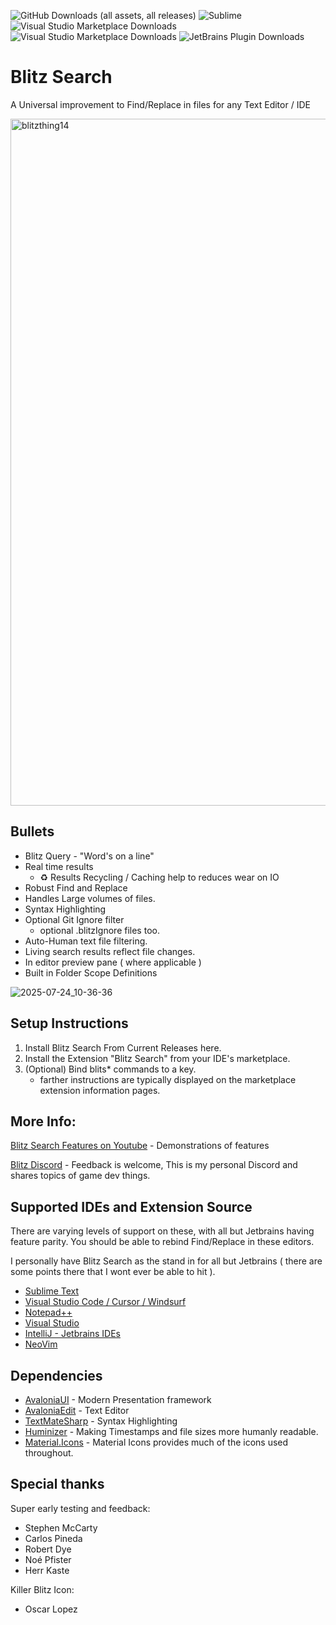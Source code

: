![GitHub Downloads (all assets, all releases)](https://img.shields.io/github/downloads/natestah/blitzsearch/total?label=Installs)
![Sublime](https://img.shields.io/packagecontrol/dt/BlitzSearch?label=Sublime%20Text)
![Visual Studio Marketplace Downloads](https://img.shields.io/visual-studio-marketplace/d/NathanSilvers.BlitzSearch?label=VS%20Code)
![Visual Studio Marketplace Downloads](https://img.shields.io/visual-studio-marketplace/d/NathanSilvers.BlitzSearchVS?label=Visual%20Studio)
![JetBrains Plugin Downloads](https://img.shields.io/jetbrains/plugin/d/24564-blitzsearch?label=Jetbrains%20)


# Blitz Search 

A Universal improvement to Find/Replace in files for any Text Editor / IDE

<img width="1920" height="1099" alt="blitzthing14" src="https://github.com/user-attachments/assets/b238dd0a-cc19-4463-b323-1435a84d9181" />

## Bullets

* Blitz Query - "Word's on a line"
* Real time results
  * ♻️ Results Recycling / Caching help to reduces wear on IO
* Robust Find and Replace
* Handles Large volumes of files. 
* Syntax Highlighting
* Optional Git Ignore filter
  * optional .blitzIgnore files too.
* Auto-Human text file filtering.
* Living search results reflect file changes.
* In editor preview pane ( where applicable )
* Built in Folder Scope Definitions

![2025-07-24_10-36-36](https://github.com/user-attachments/assets/1d4363ab-1b4f-496c-a25c-52e78aa1e530)


## Setup Instructions

1) Install Blitz Search From Current Releases here. 
2) Install the Extension "Blitz Search" from your IDE's marketplace. 
3) (Optional) Bind blits* commands to a key. 
    * farther instructions are typically displayed on the marketplace extension information pages.

## More Info:

[Blitz Search Features on Youtube](https://youtube.com/playlist?list=PLDB5sR-xyaUYymdLPoywoApQ1ZlLl157d&si=6hpIiOI5kr7kPH8k) - Demonstrations of features

[Blitz Discord](https://discord.com/invite/UYPwQY9ngm) - Feedback is welcome, This is my personal Discord and shares topics of game dev things.

## Supported IDEs and Extension Source

There are varying levels of support on these, with all but Jetbrains having feature parity.  You should be able to rebind Find/Replace in these editors.

I personally have Blitz Search as the stand in for all but Jetbrains ( there are some points there that I wont ever be able to hit ).

* [Sublime Text](https://github.com/Natestah/BlitzSt)
* [Visual Studio Code / Cursor / Windsurf ](https://github.com/Natestah/blitzSearchVSCode)
* [Notepad++](https://github.com/Natestah/BlitsNppPlugin)
* [Visual Studio](https://github.com/Natestah/BlitzVisualStudioExtension) 
* [IntelliJ - Jetbrains IDEs](https://github.com/Natestah/BlitzIntellij)
* [NeoVim](https://github.com/Natestah/blitzsearch.nvim)

## Dependencies
* [AvaloniaUI](https://github.com/avaloniaui/) - Modern Presentation framework
* [AvaloniaEdit](https://github.com/avaloniaui/avaloniaedit) - Text Editor
* [TextMateSharp](https://github.com/AvaloniaUI/AvaloniaEdit/) - Syntax Highlighting
* [Huminizer](https://github.com/Humanizr/Humanizer) - Making Timestamps and file sizes more humanly readable.
* [Material.Icons](https://github.com/SKProCH/Material.Icons) - Material Icons provides much of the icons used throughout.

## Special thanks

Super early testing and feedback:
* Stephen McCarty
* Carlos Pineda
* Robert Dye
* Noé Pfister
* Herr Kaste

Killer Blitz Icon:
* Oscar Lopez

